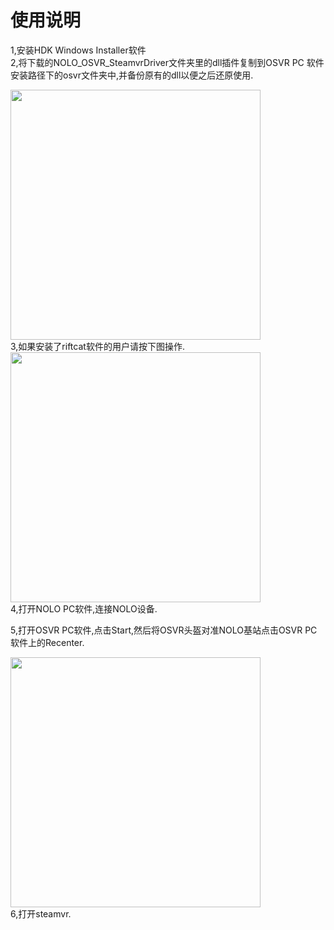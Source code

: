 # 使用说明  
1,安装HDK Windows Installer软件  
2,将下载的NOLO_OSVR_SteamvrDriver文件夹里的dll插件复制到OSVR PC 软件安装路径下的osvr文件夹中,并备份原有的dll以便之后还原使用.  
<div><img width=400 heigh=200 src="https://github.com/NOLOVR/NOLO-Others/blob/master/Windows-SDK-Others/picture/15.jpg"/></div>
3,如果安装了riftcat软件的用户请按下图操作.
<div><img width=400 heigh=200 src="https://github.com/NOLOVR/NOLO-Others/blob/master/Windows-SDK-Others/picture/14.jpg"/></div>
4,打开NOLO PC软件,连接NOLO设备.  

5,打开OSVR PC软件,点击Start,然后将OSVR头盔对准NOLO基站点击OSVR PC软件上的Recenter.
<div><img width=400 heigh=200 src="https://github.com/NOLOVR/NOLO-Others/blob/master/Windows-SDK-Others/picture/16.jpg"/></div>  
6,打开steamvr.

#